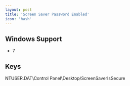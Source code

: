 ```yaml
---
layout: post
title: 'Screen Saver Password Enabled'
icon: 'hash'
---
```


## Windows Support

- 7



## Keys

NTUSER.DAT\Control Panel\Desktop/ScreenSaverIsSecure

